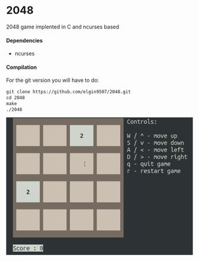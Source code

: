 # 2048 #

2048 game implented in C and ncurses based

#### Dependencies ####
- ncurses

#### Compilation ####

For the git version you will have to do:

```
git clone https://github.com/elgin9507/2048.git
cd 2048
make
./2048
```
![2048-game](https://github.com/elgin9507/2048/blob/master/2048.gif)
